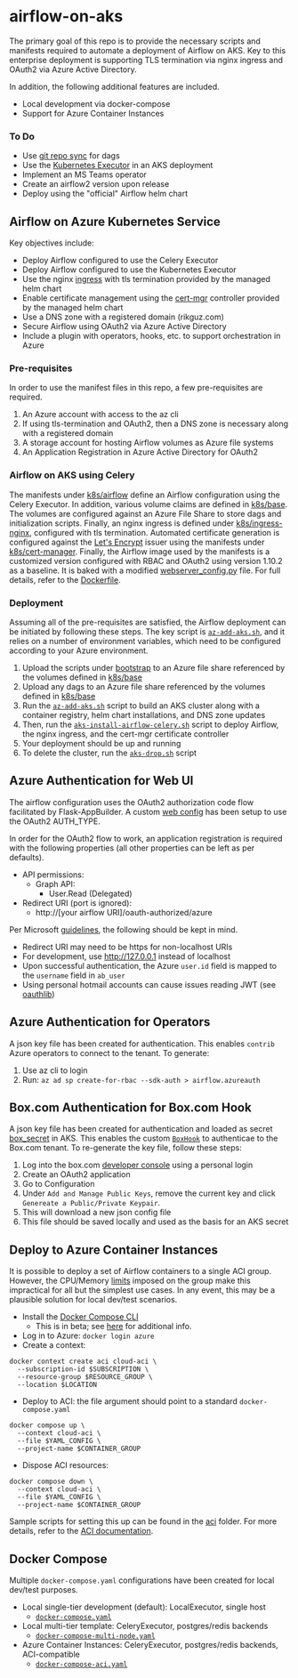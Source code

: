 # airflow-on-aks
The primary goal of this repo is to provide the necessary scripts and 
manifests required to automate a deployment of Airflow on AKS. Key to
this enterprise deployment is supporting TLS termination via nginx ingress 
and OAuth2 via Azure Active Directory.

In addition, the following additional features are included. 

- Local development via docker-compose
- Support for Azure Container Instances

### To Do

- Use [git repo sync](https://docs.bitnami.com/azure-templates/infrastructure/apache-airflow/configuration/sync-dags/)
for dags
- Use the [Kubernetes Executor](https://airflow.readthedocs.io/en/1.10.12/executor/kubernetes.html) 
in an AKS deployment
- Implement an MS Teams operator
- Create an airflow2 version upon release
- Deploy using the "official" Airflow helm chart

## Airflow on Azure Kubernetes Service
Key objectives include:

- Deploy Airflow configured to use the Celery Executor
- Deploy Airflow configured to use the Kubernetes Executor
- Use the nginx [ingress](https://docs.microsoft.com/en-us/azure/aks/ingress-tls) 
with tls termination provided by the managed helm chart
- Enable certificate management using the [cert-mgr](https://cert-manager.io/docs/installation/kubernetes/) 
controller provided by the managed helm chart
- Use a DNS zone with a registered domain (rikguz.com)
- Secure Airflow using OAuth2 via Azure Active Directory
- Include a plugin with operators, hooks, etc. to support orchestration
in Azure

### Pre-requisites
In order to use the manifest files in this repo, a few pre-requisites
are required.

1. An Azure account with access to the az cli
2. If using tls-termination and OAuth2, then a DNS zone is necessary
along with a registered domain
3. A storage account for hosting Airflow volumes as Azure file systems
4. An Application Registration in Azure Active Directory for OAuth2

### Airflow on AKS using Celery
The manifests under [k8s/airflow](k8s/airflow) define an Airflow configuration 
using the Celery Executor. In addition, various volume claims are defined 
in [k8s/base](k8s/base). The volumes are configured against an Azure File
Share to store dags and initialization scripts. Finally, an nginx 
ingress is defined under [k8s/ingress-nginx](k8s/ingress-nginx/aks-airflow-ingress-tls.yaml),
configured with tls termination. Automated certificate generation is 
configured against the [Let's Encrypt](https://cert-manager.io/docs/tutorials/acme/ingress/)
issuer using the manifests under [k8s/cert-manager](k8s/cert-manager).
Finally, the Airflow image used by the manifests is a customized version 
configured with RBAC and OAuth2 using version 1.10.2 as a baseline. It is 
baked with a modified [webserver_config.py](bootstrap/webserver_config.py) 
file. For full details, refer to the [Dockerfile](./Dockerfile).

### Deployment
Assuming all of the pre-requisites are satisfied, the Airflow deployment can
be initiated by following these steps. The key script is [`az-add-aks.sh`](k8s/az-add-aks.sh),
and it relies on a number of environment variables, which need to be 
configured according to your Azure environment.

1. Upload the scripts under [bootstrap](bootstrap) to an Azure file share
referenced by the volumes defined in [k8s/base](k8s/base)
2. Upload any dags to an Azure file share referenced by the volumes 
defined in [k8s/base](k8s/base)
3. Run the [`az-add-aks.sh`](k8s/az-add-aks.sh) script to build an AKS 
cluster along with a container registry, helm chart installations, and 
DNS zone updates
4. Then, run the [`aks-install-airflow-celery.sh`](k8s/aks-install-airflow-celery.sh) 
script to deploy Airflow, the nginx ingress, and the cert-mgr certificate 
controller
5. Your deployment should be up and running
6. To delete the cluster, run the [`aks-drop.sh`](k8s/az-drop-aks.sh)
script
   
## Azure Authentication for Web UI
The airflow configuration uses the OAuth2 authorization code flow facilitated 
by Flask-AppBuilder. A custom [web config](bootstrap/webserver_config.py) has 
been setup to use the OAuth2 AUTH_TYPE.

In order for the OAuth2 flow to work, an application registration is required 
with the following properties (all other properties can be left as per defaults).

- API permissions:
    - Graph API: 
        - User.Read (Delegated)
- Redirect URI (port is ignored):
    - http://[your airflow URI]/oauth-authorized/azure

Per Microsoft [guidelines](https://docs.microsoft.com/en-us/azure/active-directory/develop/v2-oauth2-auth-code-flow), 
the following should be kept in mind.

- Redirect URI may need to be https for non-localhost URIs
- For development, use http://127.0.0.1 instead of localhost
- Upon successful authentication, the Azure `user.id` field is mapped to 
the `username` field in `ab_user`
- Using personal hotmail accounts can cause issues reading JWT (see 
[oauthlib](https://github.com/oauthlib/oauthlib/blob/v2.1.0/oauthlib/oauth2/rfc6749/clients/web_application.py#L17))

## Azure Authentication for Operators
A json key file has been created for authentication. This enables 
`contrib` Azure operators to connect to the tenant. To generate:

1. Use az cli to login
2. Run: `az ad sp create-for-rbac --sdk-auth > airflow.azureauth`

## Box.com Authentication for Box.com Hook
A json key file has been created for authentication and loaded as secret
[box_secret](https://github.com/shermanflan/airflow-on-aks/blob/master/k8s/az-add-aks.sh#L153)
in AKS. This enables the custom [`BoxHook`](plugins/bsh_azure/hooks/box_hook.py) 
to authenticae to the Box.com tenant. To re-generate the key file, follow 
these steps:

1. Log into the box.com [developer console](https://rescare.app.box.com/developers/console)
using a personal login
2. Create an OAuth2 application
3. Go to Configuration
4. Under `Add and Manage Public Keys`, remove the current key and click
`Genereate a Public/Private Keypair`.
5. This will download a new json config file
6. This file should be saved locally and used as the basis for an AKS 
secret

## Deploy to Azure Container Instances
It is possible to deploy a set of Airflow containers to a single ACI group. 
However, the CPU/Memory 
[limits](https://docs.microsoft.com/en-us/azure/container-instances/container-instances-region-availability)
imposed on the group make this impractical for all but the simplest use cases.
In any event, this may be a plausible solution for local dev/test scenarios.

- Install the [Docker Compose CLI](https://github.com/docker/compose-cli)
    - This is in beta; see [here](https://docs.docker.com/engine/context/aci-integration/)
    for additional info.
- Log in to Azure: `docker login azure`
- Create a context: 
```
docker context create aci cloud-aci \
  --subscription-id $SUBSCRIPTION \
  --resource-group $RESOURCE_GROUP \
  --location $LOCATION
```
- Deploy to ACI: the file argument should point to a standard `docker-compose.yaml`
```
docker compose up \
  --context cloud-aci \
  --file $YAML_CONFIG \
  --project-name $CONTAINER_GROUP
```
- Dispose ACI resources:
```
docker compose down \
  --context cloud-aci \
  --file $YAML_CONFIG \
  --project-name $CONTAINER_GROUP
```

Sample scripts for setting this up can be found in the [aci](aci/) folder. 
For more details, refer to the 
[ACI documentation](https://docs.microsoft.com/en-us/azure/container-instances/tutorial-docker-compose).

## Docker Compose
Multiple `docker-compose.yaml` configurations have been created for local
dev/test purposes.

- Local single-tier development (default): LocalExecutor, single host
    - [`docker-compose.yaml`](docker-compose.yml)
- Local multi-tier template: CeleryExecutor, postgres/redis backends
    - [`docker-compose-multi-node.yaml`](docker-compose-multi-tier.yml)
- Azure Container Instances: CeleryExecutor, postgres/redis backends, 
ACI-compatible
    - [`docker-compose-aci.yaml`](aci/docker-compose-aci.yml)
